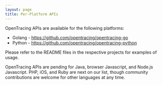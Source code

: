 ```yaml
---
layout: page
title: Per-Platform APIs
---
```

OpenTracing APIs are available for the following platforms:

* Golang - https://github.com/opentracing/opentracing-go
* Python - https://github.com/opentracing/opentracing-python

Please refer to the README files in the respective projects for examples of usage.

OpenTracing APIs are pending for Java, browser Javascript, and Node.js Javascript. PHP, iOS, and Ruby are next on our list, though community contributions are welcome for other languages at any time.
